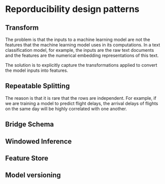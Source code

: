 
# Reporducibility design patterns

## Transform

The problem is that the inputs to a machine learning model are not the features that
the machine learning model uses in its computations. In a text classification model,
for example, the inputs are the raw text documents and the features are the numerical
embedding representations of this text. 

The solution is to explicitly capture the transformations applied to convert the model
inputs into features.

## Repeatable Splitting

The reason is that it is rare that the rows are independent. For example, if we are training a model to predict flight delays, the arrival delays of flights on the same day will be highly correlated
with one another.

## Bridge Schema

## Windowed Inference

## Feature Store

## Model versioning






